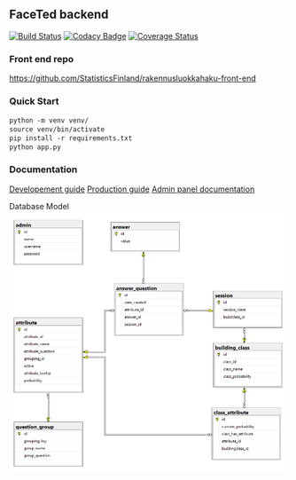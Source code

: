 ## FaceTed backend
[![Build Status](https://travis-ci.com/Ohtu-FaceTed/FaceTed-Backend.svg?branch=master)](https://travis-ci.com/Ohtu-FaceTed/FaceTed-Backend)
[![Codacy Badge](https://api.codacy.com/project/badge/Grade/b15f2e53897b445a9b1853cec5797de2)](https://www.codacy.com/manual/kotommi/FaceTed-Backend?utm_source=github.com&amp;utm_medium=referral&amp;utm_content=Ohtu-FaceTed/FaceTed-Backend&amp;utm_campaign=Badge_Grade)
[![Coverage Status](https://coveralls.io/repos/github/Ohtu-FaceTed/FaceTed-Backend/badge.svg?branch=master)](https://coveralls.io/github/Ohtu-FaceTed/FaceTed-Backend?branch=master)

### Front end repo
https://github.com/StatisticsFinland/rakennusluokkahaku-front-end

### Quick Start
```
python -m venv venv/
source venv/bin/activate
pip install -r requirements.txt
python app.py
```

### Documentation


[Developement guide](https://github.com/Ohtu-FaceTed/FaceTed-Search/blob/master/doc/development.md)
[Production guide](https://github.com/Ohtu-FaceTed/FaceTed-Backend/blob/master/documentation/production.md)
[Admin panel documentation](https://github.com/Ohtu-FaceTed/FaceTed-Backend/blob/master/documentation/adminpanel.md)

Database Model
![ModelImage](https://github.com/Ohtu-FaceTed/FaceTed-Backend/blob/master/documentation/dbmodel.PNG)
